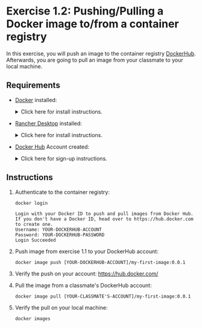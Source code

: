 # Exercise 1.2: Pushing/Pulling a Docker image to/from a container registry

In this exercise, you will push an image to the container registry [DockerHub](https://hub.docker.com/). Afterwards, you are going to pull an image from your classmate to your local machine. 

## Requirements

* [Docker](https://www.docker.com/) installed: 
    <details><summary>Click here for install instructions.</summary>
    <p>

    * Docker for Windows: https://docs.docker.com/docker-for-windows/install/

    * Docker for Mac: https://docs.docker.com/docker-for-mac/install

    </p>
    </details>

* [Rancher Desktop](https://rancherdesktop.io/) installed: 
    <details><summary>Click here for install instructions.</summary>
    <p>

    * Installer for macOS / Windows: https://rancherdesktop.io/

    </p>
    </details>

* [Docker Hub](https://hub.docker.com/) Account created:
    <details><summary>Click here for sign-up instructions.</summary>
    <p>

    * To sign up: https://hub.docker.com/signup

    </p>
    </details>

## Instructions

1. Authenticate to the container registry:

    ```console
    docker login
    ```

    ```console
    Login with your Docker ID to push and pull images from Docker Hub. If you don't have a Docker ID, head over to https://hub.docker.com to create one.
    Username: YOUR-DOCKERHUB-ACCOUNT
    Password: YOUR-DOCKERHUB-PASSWORD
    Login Succeeded
    ```

1. Push image from exercise 1.1 to your DockerHub account:

    ```console
    docker image push [YOUR-DOCKERHUB-ACCOUNT]/my-first-image:0.0.1
    ```

1. Verify the push on your account: https://hub.docker.com/

1. Pull the image from a classmate's DockerHub account:

    ```console
    docker image pull [YOUR-CLASSMATE'S-ACCOUNT]/my-first-image:0.0.1
    ```

1. Verify the pull on your local machine:

    ```console
    docker images
    ```
